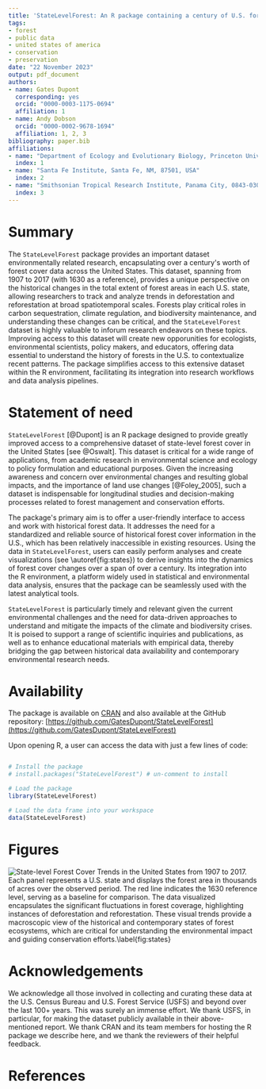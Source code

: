 ```yaml
---
title: 'StateLevelForest: An R package containing a century of U.S. forest dynamics'
tags:
- forest
- public data
- united states of america
- conservation
- preservation
date: "22 November 2023"
output: pdf_document
authors:
- name: Gates Dupont
  corresponding: yes
  orcid: "0000-0003-1175-0694"
  affiliation: 1
- name: Andy Dobson
  orcid: "0000-0002-9678-1694"
  affiliation: 1, 2, 3
bibliography: paper.bib
affiliations:
- name: "Department of Ecology and Evolutionary Biology, Princeton University, Princeton, NJ, 08544, USA"
  index: 1
- name: "Santa Fe Institute, Santa Fe, NM, 87501, USA"
  index: 2
- name: "Smithsonian Tropical Research Institute, Panama City, 0843-03092, Panama"
  index: 3
---
```


# Summary

The `StateLevelForest` package provides an important dataset environmentally related research, encapsulating over a century's worth of forest cover data across the United States. This dataset, spanning from 1907 to 2017 (with 1630 as a reference), provides a unique perspective on the historical changes in the total extent of forest areas in each U.S. state, allowing researchers to track and analyze trends in deforestation and reforestation at broad spatiotemporal scales. Forests play critical roles in carbon sequestration, climate regulation, and biodiversity maintenance, and understanding these changes can be critical, and the `StateLevelForest` dataset is highly valuable to inforum research endeavors on these topics. Improving access to this dataset will create new opporunities for ecologists, environmental scientists, policy makers, and educators, offering data essential to understand the history of forests in the U.S. to contextualize recent patterns. The package simplifies access to this extensive dataset within the R environment, facilitating its integration into research workflows and data analysis pipelines.

# Statement of need

`StateLevelForest` [@Dupont] is an R package designed to provide greatly improved access to a comprehensive dataset of state-level forest cover in the United States [see @Oswalt]. This dataset is critical for a wide range of applications, from academic research in environmental science and ecology to policy formulation and educational purposes. Given the increasing awareness and concern over environmental changes and resulting global impacts, and the importance of land use changes [@Foley_2005], such a dataset is indispensable for longitudinal studies and decision-making processes related to forest management and conservation efforts.

The package's primary aim is to offer a user-friendly interface to access and work with historical forest data. It addresses the need for a standardized and reliable source of historical forest cover information in the U.S., which has been relatively inaccessible in existing resources. Using the data in `StateLevelForest`, users can easily perform analyses and create visualizations (see \autoref{fig:states}) to derive insights into the dynamics of forest cover changes over a span of over a century. Its integration into the R environment, a platform widely used in statistical and environmental data analysis, ensures that the package can be seamlessly used with the latest analytical tools.

`StateLevelForest` is particularly timely and relevant given the current environmental challenges and the need for data-driven approaches to understand and mitigate the impacts of the climate and biodiversity crises. It is poised to support a range of scientific inquiries and publications, as well as to enhance educational materials with empirical data, thereby bridging the gap between historical data availability and contemporary environmental research needs.

# Availability

The package is available on [CRAN](https://cran.r-project.org/web/packages/StateLevelForest/index.html) and also available at the GitHub repository: [https://github.com/GatesDupont/StateLevelForest](https://github.com/GatesDupont/StateLevelForest)

Upon opening R, a user can access the data with just a few lines of code:
```R

# Install the package
# install.packages("StateLevelForest") # un-comment to install

# Load the package
library(StateLevelForest)

# Load the data frame into your workspace
data(StateLevelForest)

```


# Figures

![State-level Forest Cover Trends in the United States from 1907 to 2017. Each panel represents a U.S. state and displays the forest area in thousands of acres over the observed period. The red line indicates the 1630 reference level, serving as a baseline for comparison. The data visualized encapsulates the significant fluctuations in forest coverage, highlighting instances of deforestation and reforestation. These visual trends provide a macroscopic view of the historical and contemporary states of forest ecosystems, which are critical for understanding the environmental impact and guiding conservation efforts.\label{fig:states}](figure.png)

# Acknowledgements

We acknowledge all those involved in collecting and curating these data at the U.S. Census Bureau and U.S. Forest Service (USFS) and beyond over the last 100+ years. This was surely an immense effort. We thank USFS, in particular, for making the dataset publicly available in their above-mentioned report. We thank CRAN and its team members for hosting the R package we describe here, and we thank the reviewers of their helpful feedback.

# References
